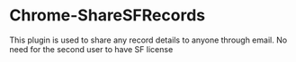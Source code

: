 # Chrome-ShareSFRecords
This plugin is used to share any record details to anyone through email. No need for the second user to have SF license
